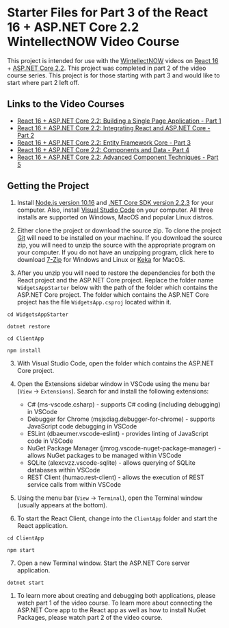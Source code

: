 # Starter Files for Part 3 of the React 16 + ASP.NET Core 2.2 WintellectNOW Video Course

This project is intended for use with the [WintellectNOW](https://www.wintellectnow.com/) videos on [React 16](https://reactjs.org/) + [ASP.NET Core 2.2](https://docs.microsoft.com/en-us/aspnet/core/?view=aspnetcore-2.2). This project was completed in part 2 of the video course series. This project is for those starting with part 3 and would like to start where part 2 left off.

## Links to the Video Courses

- [React 16 + ASP.NET Core 2.2: Building a Single Page Application - Part 1](#)
- [React 16 + ASP.NET Core 2.2: Integrating React and ASP.NET Core - Part 2](#)
- [React 16 + ASP.NET Core 2.2: Entity Framework Core - Part 3](#)
- [React 16 + ASP.NET Core 2.2: Components and Data - Part 4](#)
- [React 16 + ASP.NET Core 2.2: Advanced Component Techniques - Part 5](#)

## Getting the Project

1. Install [Node.js version 10.16](https://nodejs.org/dist/v10.16.0/) and [.NET Core SDK version 2.2.3](https://dotnet.microsoft.com/download/dotnet-core/2.2) for your computer. Also, install [Visual Studio Code](https://code.visualstudio.com/) on your computer. All three installs are supported on Windows, MacOS and popular Linux distros.

2. Either clone the project or download the source zip. To clone the project [Git](https://git-scm.com/downloads) will need to be installed on your machine. If you download the source zip, you will need to unzip the source with the appropriate program on your computer. If you do not have an unzipping program, click here to download [7-Zip](https://www.7-zip.org) for Windows and Linux or [Keka](https://www.keka.io) for MacOS.

3. After you unzip you will need to restore the dependencies for both the React project and the ASP.NET Core project. Replace the folder name `WidgetsAppStarter` below with the path of the folder which contains the ASP.NET Core project. The folder which contains the ASP.NET Core project has the file `WidgetsApp.csproj` located within it. 

```
cd WidgetsAppStarter

dotnet restore

cd ClientApp

npm install
```

3. With Visual Studio Code, open the folder which contains the ASP.NET Core project.

4. Open the Extensions sidebar window in VSCode using the menu bar (`View` -> `Extensions`). Search for and install the following extensions:

    - C# (ms-vscode.csharp) - supports C# coding (including debugging) in VSCode
    - Debugger for Chrome (msjsdiag.debugger-for-chrome) - supports JavaScript code debugging in VSCode
    - ESLint (dbaeumer.vscode-eslint) - provides linting of JavaScript code in VSCode
    - NuGet Package Manager (jmrog.vscode-nuget-package-manager) - allows NuGet packages to be managed within VSCode
    - SQLite (alexcvzz.vscode-sqlite) - allows querying of SQLite databases within VSCode
    - REST Client (humao.rest-client) - allows the execution of REST service calls from within VSCode

5. Using the menu bar (`View` -> `Terminal`), open the Terminal window (usually appears at the bottom).

6. To start the React Client, change into the `ClientApp` folder and start the React application.

```
cd ClientApp

npm start
```

7. Open a new Terminal window. Start the ASP.NET Core server application.

```
dotnet start
```

1. To learn more about creating and debugging both applications, please watch part 1 of the video course. To learn more about connecting the ASP.NET Core app to the React app as well as how to install NuGet Packages, please watch part 2 of the video course.